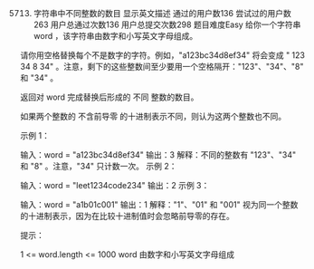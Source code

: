 5713. 字符串中不同整数的数目 显示英文描述
      通过的用户数136
      尝试过的用户数263
      用户总通过次数136
      用户总提交次数298
      题目难度Easy
      给你一个字符串 word ，该字符串由数字和小写英文字母组成。

请你用空格替换每个不是数字的字符。例如，"a123bc34d8ef34" 将会变成 " 123  34 8  34" 。注意，剩下的这些整数间至少要用一个空格隔开："123"、"34"、"8" 和 "34" 。

返回对 word 完成替换后形成的 不同 整数的数目。

如果两个整数的 不含前导零 的十进制表示不同，则认为这两个整数也不同。



示例 1：

输入：word = "a123bc34d8ef34"
输出：3
解释：不同的整数有 "123"、"34" 和 "8" 。注意，"34" 只计数一次。
示例 2：

输入：word = "leet1234code234"
输出：2
示例 3：

输入：word = "a1b01c001"
输出：1
解释："1"、"01" 和 "001" 视为同一个整数的十进制表示，因为在比较十进制值时会忽略前导零的存在。


提示：

1 <= word.length <= 1000
word 由数字和小写英文字母组成